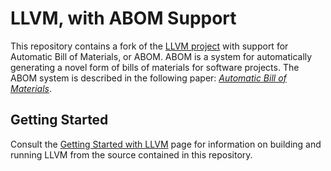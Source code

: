 # LLVM, with ABOM Support

This repository contains a fork of the [LLVM project](https://github.com/llvm/llvm-project)
with support for Automatic Bill of Materials, or ABOM. ABOM is a system
for automatically generating a novel form of bills of materials for software
projects. The ABOM system is described in the following paper:
[*Automatic Bill of Materials*](https://arxiv.org/abs/2310.09742).

## Getting Started

Consult the
[Getting Started with LLVM](https://llvm.org/docs/GettingStarted.html#getting-the-source-code-and-building-llvm)
page for information on building and running LLVM from the source contained
in this repository.